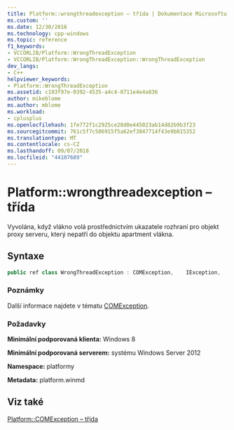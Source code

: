 ```yaml
---
title: Platform::wrongthreadexception – třída | Dokumentace Microsoftu
ms.custom: ''
ms.date: 12/30/2016
ms.technology: cpp-windows
ms.topic: reference
f1_keywords:
- VCCORLIB/Platform::WrongThreadException
- VCCORLIB/Platform::WrongThreadException::WrongThreadException
dev_langs:
- C++
helpviewer_keywords:
- Platform::WrongThreadException
ms.assetid: c193f97e-0392-4535-a4c4-0711e4e4a836
author: mikeblome
ms.author: mblome
ms.workload:
- cplusplus
ms.openlocfilehash: 1fe772f1c2925ce28d0e445023ab14d82b9b3f23
ms.sourcegitcommit: 761c5f7c506915f5a62ef3847714f43e9b815352
ms.translationtype: MT
ms.contentlocale: cs-CZ
ms.lasthandoff: 09/07/2018
ms.locfileid: "44107689"
---
```

# <a name="platformwrongthreadexception-class"></a>Platform::wrongthreadexception – třída

Vyvolána, když vlákno volá prostřednictvím ukazatele rozhraní pro objekt proxy serveru, který nepatří do objektu apartment vlákna.

## <a name="syntax"></a>Syntaxe

```cpp
public ref class WrongThreadException : COMException,    IException,    IPrintable,    IEquatable
```

### <a name="remarks"></a>Poznámky

Další informace najdete v tématu [COMException](../cppcx/platform-comexception-class.md).

### <a name="requirements"></a>Požadavky

**Minimální podporovaná klienta:** Windows 8

**Minimální podporovaná serverem:** systému Windows Server 2012

**Namespace:** platformy

**Metadata:** platform.winmd

## <a name="see-also"></a>Viz také

[Platform::COMException – třída](../cppcx/platform-comexception-class.md)